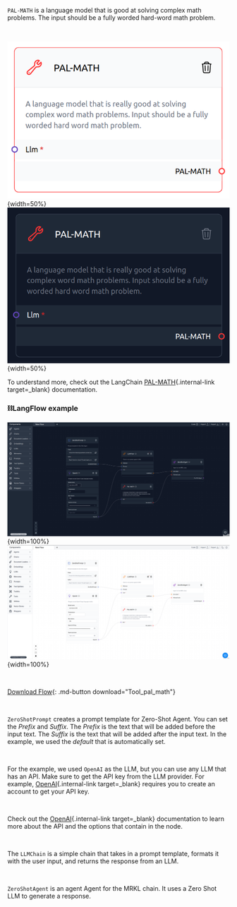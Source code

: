 `PAL-MATH` is a language model that is good at solving complex math problems. The input should be a fully worded hard-word math problem.

<br>

![Description](img/single_node/pal_math.png#only-light){width=50%}
![Description](img/single_node/pal_math2.png#only-dark){width=50%}

To understand more, check out the LangChain [PAL-MATH](https://python.langchain.com/en/latest/modules/chains/examples/pal.html?highlight=PAL-MATH){.internal-link target=\_blank} documentation.

### ⛓️LangFlow example

![Description](img/tool-pal-math2.png#only-dark){width=100%}
![Description](img/tool-pal-math.png#only-light){width=100%}

<br>

[Download Flow](data/Tool_pal_math.json){: .md-button download="Tool_pal_math"}

<br>

`ZeroShotPrompt` creates a prompt template for Zero-Shot Agent. You can set the _Prefix_ and _Suffix_. The _Prefix_ is the text that will be added before the input text. The _Suffix_ is the text that will be added after the input text. In the example, we used the _default_ that is automatically set.

<br>

For the example, we used `OpenAI` as the LLM, but you can use any LLM that has an API. Make sure to get the API key from the LLM provider. For example, [OpenAI](https://platform.openai.com/){.internal-link target=\_blank} requires you to create an account to get your API key.

<br>

Check out the [OpenAI](https://platform.openai.com/docs/introduction/overview){.internal-link target=\_blank} documentation to learn more about the API and the options that contain in the node.

<br>

The `LLMChain` is a simple chain that takes in a prompt template, formats it with the user input, and returns the response from an LLM.

<br>

`ZeroShotAgent` is an agent Agent for the MRKL chain. It uses a Zero Shot LLM to generate a response.
